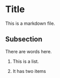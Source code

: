 # Title

This is a markdown file.

## Subsection

There are words here.

1. This is a list.

2. It has two items
